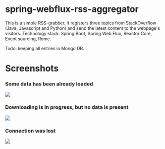 # spring-webflux-rss-aggregator

This is a simple RSS-grabber.
It registers three topics from StackOverflow (Java, Javascript and Python) and send the latest content to the webpage's visitors.
Technology stack: Spring Boot, Spring Web Flux, Reactor Core, Event sourcing, Rome.

Todo: keeping all entries in Mongo DB.

# Screenshots

### Some data has been already loaded
![](http://s019.radikal.ru/i628/1707/41/11d1e6916c91.png)

### Downloading is in progress, but no data is present
![](http://s018.radikal.ru/i518/1707/de/75118a6b3115.png)

### Connection was lost
![](http://s019.radikal.ru/i601/1707/55/080d085b432a.png)
